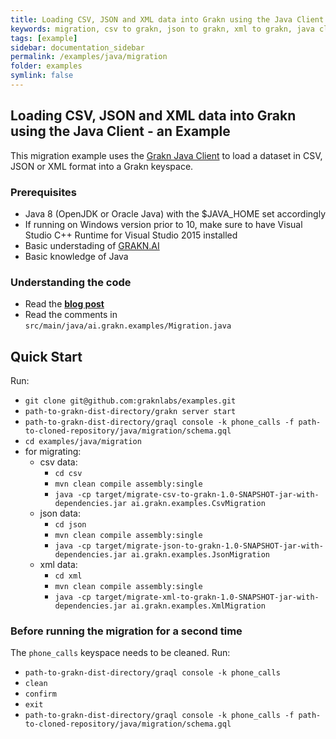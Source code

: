 ```yaml
---
title: Loading CSV, JSON and XML data into Grakn using the Java Client - an Example
keywords: migration, csv to grakn, json to grakn, xml to grakn, java client
tags: [example]
sidebar: documentation_sidebar
permalink: /examples/java/migration
folder: examples
symlink: false
---
```


## Loading CSV, JSON and XML data into Grakn using the Java Client - an Example

This migration example uses the [Grakn Java Client](https://github.com/graknlabs/grakn/tree/master/client-java) to load a dataset in CSV, JSON or XML format into a Grakn keyspace.

### Prerequisites
- Java 8 (OpenJDK or Oracle Java) with the $JAVA_HOME set accordingly
- If running on Windows version prior to 10, make sure to have Visual Studio C++ Runtime for Visual Studio 2015 installed
- Basic understading of [GRAKN.AI](http://dev.grakn.ai/docs)
- Basic knowledge of Java

### Understanding the code

- Read the **[blog post](https://blog.grakn.ai/loading-data-into-a-grakn-knowledge-graph-using-the-java-client-5f2f1a7f9903)**
- Read the comments in `src/main/java/ai.grakn.examples/Migration.java`

## Quick Start

Run:

- `git clone git@github.com:graknlabs/examples.git`
- `path-to-grakn-dist-directory/grakn server start`
- `path-to-grakn-dist-directory/graql console -k phone_calls -f path-to-cloned-repository/java/migration/schema.gql`
- `cd examples/java/migration`
- for migrating:
    - csv data:
        - `cd csv`
        - `mvn clean compile assembly:single`
        - `java -cp target/migrate-csv-to-grakn-1.0-SNAPSHOT-jar-with-dependencies.jar ai.grakn.examples.CsvMigration`
    - json data:
        - `cd json`
        - `mvn clean compile assembly:single`
        - `java -cp target/migrate-json-to-grakn-1.0-SNAPSHOT-jar-with-dependencies.jar ai.grakn.examples.JsonMigration`
    - xml data:
        - `cd xml`
        - `mvn clean compile assembly:single`
        - `java -cp target/migrate-xml-to-grakn-1.0-SNAPSHOT-jar-with-dependencies.jar ai.grakn.examples.XmlMigration`

### Before running the migration for a second time

The `phone_calls` keyspace needs to be cleaned. Run:

- `path-to-grakn-dist-directory/graql console -k phone_calls`
- `clean`
- `confirm`
- `exit`
- `path-to-grakn-dist-directory/graql console -k phone_calls -f path-to-cloned-repository/java/migration/schema.gql`
